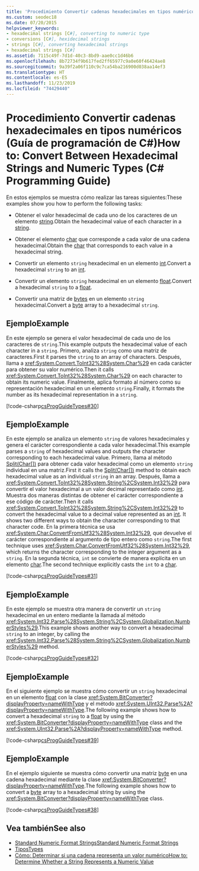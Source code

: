 ```yaml
---
title: 'Procedimiento Convertir cadenas hexadecimales en tipos numéricos: Guía de programación de C#'
ms.custom: seodec18
ms.date: 07/20/2015
helpviewer_keywords:
- hexadecimal strings [C#], converting to numeric type
- conversions [C#], hexidecimal strings
- strings [C#], converting hexadecimal strings
- hexadecimal strings [C#]
ms.assetid: 7115c49f-7d1d-40c3-8bd9-aae0cc1d46b6
ms.openlocfilehash: 8b72734f9b617fed2ff65977c9a0e60f46424ae8
ms.sourcegitcommit: 9a39f2a06f110c9c7ca54ba216900d038aa14ef3
ms.translationtype: HT
ms.contentlocale: es-ES
ms.lasthandoff: 11/23/2019
ms.locfileid: "74429440"
---
```

# <a name="how-to-convert-between-hexadecimal-strings-and-numeric-types-c-programming-guide"></a><span data-ttu-id="386a0-102">Procedimiento Convertir cadenas hexadecimales en tipos numéricos (Guía de programación de C#)</span><span class="sxs-lookup"><span data-stu-id="386a0-102">How to: Convert Between Hexadecimal Strings and Numeric Types (C# Programming Guide)</span></span>
<span data-ttu-id="386a0-103">En estos ejemplos se muestra cómo realizar las tareas siguientes:</span><span class="sxs-lookup"><span data-stu-id="386a0-103">These examples show you how to perform the following tasks:</span></span>  
  
- <span data-ttu-id="386a0-104">Obtener el valor hexadecimal de cada uno de los caracteres de un elemento [string](../../language-reference/builtin-types/reference-types.md).</span><span class="sxs-lookup"><span data-stu-id="386a0-104">Obtain the hexadecimal value of each character in a [string](../../language-reference/builtin-types/reference-types.md).</span></span>  
  
- <span data-ttu-id="386a0-105">Obtener el elemento [char](../../language-reference/builtin-types/char.md) que corresponde a cada valor de una cadena hexadecimal.</span><span class="sxs-lookup"><span data-stu-id="386a0-105">Obtain the [char](../../language-reference/builtin-types/char.md) that corresponds to each value in a hexadecimal string.</span></span>  
  
- <span data-ttu-id="386a0-106">Convertir un elemento `string` hexadecimal en un elemento [int](../../language-reference/builtin-types/integral-numeric-types.md).</span><span class="sxs-lookup"><span data-stu-id="386a0-106">Convert a hexadecimal `string` to an [int](../../language-reference/builtin-types/integral-numeric-types.md).</span></span>  
  
- <span data-ttu-id="386a0-107">Convertir un elemento `string` hexadecimal en un elemento [float](../../language-reference/builtin-types/floating-point-numeric-types.md).</span><span class="sxs-lookup"><span data-stu-id="386a0-107">Convert a hexadecimal `string` to a [float](../../language-reference/builtin-types/floating-point-numeric-types.md).</span></span>  
  
- <span data-ttu-id="386a0-108">Convertir una matriz de [bytes](../../language-reference/builtin-types/integral-numeric-types.md) en un elemento `string` hexadecimal.</span><span class="sxs-lookup"><span data-stu-id="386a0-108">Convert a [byte](../../language-reference/builtin-types/integral-numeric-types.md) array to a hexadecimal `string`.</span></span>  
  
## <a name="example"></a><span data-ttu-id="386a0-109">Ejemplo</span><span class="sxs-lookup"><span data-stu-id="386a0-109">Example</span></span>  
 <span data-ttu-id="386a0-110">En este ejemplo se genera el valor hexadecimal de cada uno de los caracteres de `string`.</span><span class="sxs-lookup"><span data-stu-id="386a0-110">This example outputs the hexadecimal value of each character in a `string`.</span></span> <span data-ttu-id="386a0-111">Primero, analiza `string` como una matriz de caracteres.</span><span class="sxs-lookup"><span data-stu-id="386a0-111">First it parses the `string` to an array of characters.</span></span> <span data-ttu-id="386a0-112">Después, llama a <xref:System.Convert.ToInt32%28System.Char%29> en cada carácter para obtener su valor numérico.</span><span class="sxs-lookup"><span data-stu-id="386a0-112">Then it calls <xref:System.Convert.ToInt32%28System.Char%29> on each character to obtain its numeric value.</span></span> <span data-ttu-id="386a0-113">Finalmente, aplica formato al número como su representación hexadecimal en un elemento `string`.</span><span class="sxs-lookup"><span data-stu-id="386a0-113">Finally, it formats the number as its hexadecimal representation in a `string`.</span></span>  
  
 [!code-csharp[csProgGuideTypes#30](~/samples/snippets/csharp/VS_Snippets_VBCSharp/CsProgGuideTypes/CS/Class1.cs#30)]  
  
## <a name="example"></a><span data-ttu-id="386a0-114">Ejemplo</span><span class="sxs-lookup"><span data-stu-id="386a0-114">Example</span></span>  
 <span data-ttu-id="386a0-115">En este ejemplo se analiza un elemento `string` de valores hexadecimales y genera el carácter correspondiente a cada valor hexadecimal.</span><span class="sxs-lookup"><span data-stu-id="386a0-115">This example parses a `string` of hexadecimal values and outputs the character corresponding to each hexadecimal value.</span></span> <span data-ttu-id="386a0-116">Primero, llama al método [Split(Char\[\])](xref:System.String.Split(System.Char[])) para obtener cada valor hexadecimal como un elemento `string` individual en una matriz.</span><span class="sxs-lookup"><span data-stu-id="386a0-116">First it calls the [Split(Char\[\])](xref:System.String.Split(System.Char[])) method to obtain each hexadecimal value as an individual `string` in an array.</span></span> <span data-ttu-id="386a0-117">Después, llama a <xref:System.Convert.ToInt32%28System.String%2CSystem.Int32%29> para convertir el valor hexadecimal a un valor decimal representado como [int](../../language-reference/builtin-types/integral-numeric-types.md). Muestra dos maneras distintas de obtener el carácter correspondiente a ese código de carácter.</span><span class="sxs-lookup"><span data-stu-id="386a0-117">Then it calls <xref:System.Convert.ToInt32%28System.String%2CSystem.Int32%29> to convert the hexadecimal value to a decimal value represented as an [int](../../language-reference/builtin-types/integral-numeric-types.md). It shows two different ways to obtain the character corresponding to that character code.</span></span> <span data-ttu-id="386a0-118">En la primera técnica se usa <xref:System.Char.ConvertFromUtf32%28System.Int32%29>, que devuelve el carácter correspondiente al argumento de tipo entero como `string`.</span><span class="sxs-lookup"><span data-stu-id="386a0-118">The first technique uses <xref:System.Char.ConvertFromUtf32%28System.Int32%29>, which returns the character corresponding to the integer argument as a `string`.</span></span> <span data-ttu-id="386a0-119">En la segunda técnica, `int` se convierte de manera explícita en un elemento [char](../../language-reference/builtin-types/char.md).</span><span class="sxs-lookup"><span data-stu-id="386a0-119">The second technique explicitly casts the `int` to a [char](../../language-reference/builtin-types/char.md).</span></span>  
  
 [!code-csharp[csProgGuideTypes#31](~/samples/snippets/csharp/VS_Snippets_VBCSharp/CsProgGuideTypes/CS/Class1.cs#31)]  
  
## <a name="example"></a><span data-ttu-id="386a0-120">Ejemplo</span><span class="sxs-lookup"><span data-stu-id="386a0-120">Example</span></span>  
 <span data-ttu-id="386a0-121">En este ejemplo se muestra otra manera de convertir un `string` hexadecimal en un entero mediante la llamada al método <xref:System.Int32.Parse%28System.String%2CSystem.Globalization.NumberStyles%29>.</span><span class="sxs-lookup"><span data-stu-id="386a0-121">This example shows another way to convert a hexadecimal `string` to an integer, by calling the <xref:System.Int32.Parse%28System.String%2CSystem.Globalization.NumberStyles%29> method.</span></span>  
  
 [!code-csharp[csProgGuideTypes#32](~/samples/snippets/csharp/VS_Snippets_VBCSharp/CsProgGuideTypes/CS/Class1.cs#32)]  
  
## <a name="example"></a><span data-ttu-id="386a0-122">Ejemplo</span><span class="sxs-lookup"><span data-stu-id="386a0-122">Example</span></span>  
 <span data-ttu-id="386a0-123">En el siguiente ejemplo se muestra cómo convertir un `string` hexadecimal en un elemento [float](../../language-reference/builtin-types/floating-point-numeric-types.md) con la clase <xref:System.BitConverter?displayProperty=nameWithType> y el método <xref:System.UInt32.Parse%2A?displayProperty=nameWithType>.</span><span class="sxs-lookup"><span data-stu-id="386a0-123">The following example shows how to convert a hexadecimal `string` to a [float](../../language-reference/builtin-types/floating-point-numeric-types.md) by using the <xref:System.BitConverter?displayProperty=nameWithType> class and the <xref:System.UInt32.Parse%2A?displayProperty=nameWithType> method.</span></span>  
  
 [!code-csharp[csProgGuideTypes#39](~/samples/snippets/csharp/VS_Snippets_VBCSharp/CsProgGuideTypes/CS/Class1.cs#39)]  
  
## <a name="example"></a><span data-ttu-id="386a0-124">Ejemplo</span><span class="sxs-lookup"><span data-stu-id="386a0-124">Example</span></span>  
 <span data-ttu-id="386a0-125">En el ejemplo siguiente se muestra cómo convertir una matriz [byte](../../language-reference/builtin-types/integral-numeric-types.md) en una cadena hexadecimal mediante la clase <xref:System.BitConverter?displayProperty=nameWithType>.</span><span class="sxs-lookup"><span data-stu-id="386a0-125">The following example shows how to convert a [byte](../../language-reference/builtin-types/integral-numeric-types.md) array to a hexadecimal string by using the <xref:System.BitConverter?displayProperty=nameWithType> class.</span></span>  
  
 [!code-csharp[csProgGuideTypes#38](~/samples/snippets/csharp/VS_Snippets_VBCSharp/CsProgGuideTypes/CS/Class1.cs#38)]  
  
## <a name="see-also"></a><span data-ttu-id="386a0-126">Vea también</span><span class="sxs-lookup"><span data-stu-id="386a0-126">See also</span></span>

- [<span data-ttu-id="386a0-127">Standard Numeric Format Strings</span><span class="sxs-lookup"><span data-stu-id="386a0-127">Standard Numeric Format Strings</span></span>](../../../standard/base-types/standard-numeric-format-strings.md)
- [<span data-ttu-id="386a0-128">Tipos</span><span class="sxs-lookup"><span data-stu-id="386a0-128">Types</span></span>](./index.md)
- [<span data-ttu-id="386a0-129">Cómo: Determinar si una cadena representa un valor numérico</span><span class="sxs-lookup"><span data-stu-id="386a0-129">How to: Determine Whether a String Represents a Numeric Value</span></span>](../strings/how-to-determine-whether-a-string-represents-a-numeric-value.md)
